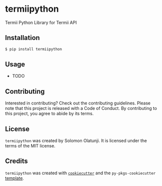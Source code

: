 # termiipython

Termii Python Library for Termii API

## Installation

```bash
$ pip install termiipython
```

## Usage

- TODO

## Contributing

Interested in contributing? Check out the contributing guidelines. Please note that this project is released with a Code of Conduct. By contributing to this project, you agree to abide by its terms.

## License

`termiipython` was created by Solomon Olatunji. It is licensed under the terms of the MIT license.

## Credits

`termiipython` was created with [`cookiecutter`](https://cookiecutter.readthedocs.io/en/latest/) and the `py-pkgs-cookiecutter` [template](https://github.com/py-pkgs/py-pkgs-cookiecutter).
